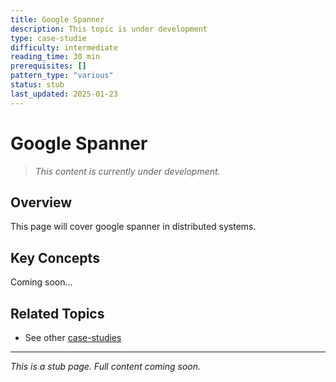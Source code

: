```yaml
---
title: Google Spanner
description: This topic is under development
type: case-studie
difficulty: intermediate
reading_time: 30 min
prerequisites: []
pattern_type: "various"
status: stub
last_updated: 2025-01-23
---
```



# Google Spanner

> *This content is currently under development.*

## Overview

This page will cover google spanner in distributed systems.

## Key Concepts

Coming soon...

## Related Topics

- See other [case-studies](index.md)

---

*This is a stub page. Full content coming soon.*

